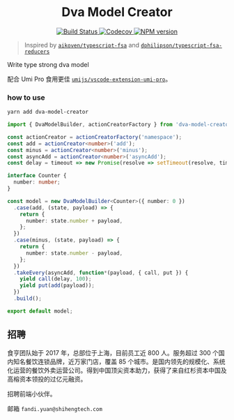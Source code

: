 <h1 align="center">Dva Model Creator</h1>
<p align="center">
    <a href="https://travis-ci.com/DiamondYuan/dva-model-creator">
      <img src="https://travis-ci.com/DiamondYuan/dva-model-creator.svg?branch=master" alt="Build Status">
    </a>
    <a href="https://codecov.io/gh/DiamondYuan/dva-model-creator">
      <img src="https://img.shields.io/codecov/c/github/DiamondYuan/dva-model-creator/master.svg?style=flat-square" alt="Codecov">
    </a>
    <a href="https://npmjs.org/package/dva-model-creator">
      <img src="https://img.shields.io/npm/v/dva-model-creator.svg?style=flat-square" alt="NPM version">
    </a>
</p>

> Inspired by [`aikoven/typescript-fsa`](https://github.com/aikoven/typescript-fsa) and [`dphilipson/typescript-fsa-reducers`](https://github.com/dphilipson/typescript-fsa-reducers)

Write type strong dva model

配合 Umi Pro 食用更佳 [`umijs/vscode-extension-umi-pro`](https://github.com/umijs/vscode-extension-umi-pro)。

### how to use

```bash
yarn add dva-model-creator
```

```typescript
import { DvaModelBuilder, actionCreatorFactory } from 'dva-model-creator';

const actionCreator = actionCreatorFactory('namespace');
const add = actionCreator<number>('add');
const minus = actionCreator<number>('minus');
const asyncAdd = actionCreator<number>('asyncAdd');
const delay = timeout => new Promise(resolve => setTimeout(resolve, timeout));

interface Counter {
  number: number;
}

const model = new DvaModelBuilder<Counter>({ number: 0 })
  .case(add, (state, payload) => {
    return {
      number: state.number + payload,
    };
  })
  .case(minus, (state, payload) => {
    return {
      number: state.number - payload,
    };
  })
  .takeEvery(asyncAdd, function*(payload, { call, put }) {
    yield call(delay, 100);
    yield put(add(payload));
  })
  .build();

export default model;
```

## 招聘

食亨团队始于 2017 年，总部位于上海，目前员工近 800 人。服务超过 300 个国内知名餐饮连锁品牌，近万家门店，覆盖 85 个城市。是国内领先的规模化、系统化运营的餐饮外卖运营公司。得到中国顶尖资本助力，获得了来自红杉资本中国及高榕资本领投的过亿元融资。

招聘前端小伙伴。

邮箱 `fandi.yuan@shihengtech.com`
